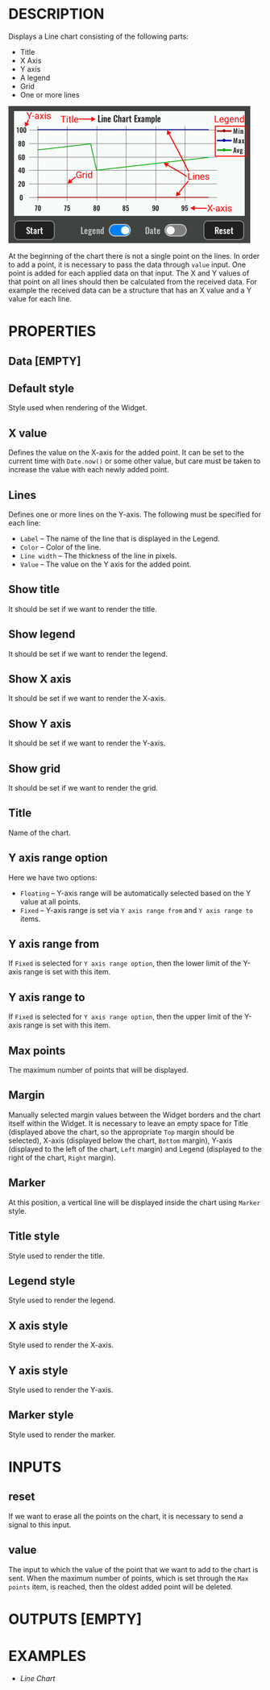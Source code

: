 # DESCRIPTION

Displays a Line chart consisting of the following parts:

- Title
- X Axis
- Y axis
- A legend
- Grid
- One or more lines

![Alt text](../images/line_chart.png)

At the beginning of the chart there is not a single point on the lines. In order to add a point, it is necessary to pass the data through `value` input. One point is added for each applied data on that input. The X and Y values of that point on all lines should then be calculated from the received data. For example the received data can be a structure that has an X value and a Y value for each line.

# PROPERTIES

## Data [EMPTY]


## Default style

Style used when rendering of the Widget.

## X value

Defines the value on the X-axis for the added point. It can be set to the current time with `Date.now()` or some other value, but care must be taken to increase the value with each newly added point.

## Lines

Defines one or more lines on the Y-axis. The following must be specified for each line:

- `Label` – The name of the line that is displayed in the Legend.
- `Color` – Color of the line.
- `Line width` – The thickness of the line in pixels.
- `Value` – The value on the Y axis for the added point.

## Show title

It should be set if we want to render the title.

## Show legend

It should be set if we want to render the legend.

## Show X axis

It should be set if we want to render the X-axis.

## Show Y axis

It should be set if we want to render the Y-axis.

## Show grid

It should be set if we want to render the grid.

## Title

Name of the chart.

## Y axis range option

Here we have two options:

- `Floating` – Y-axis range will be automatically selected based on the Y value at all points.
- `Fixed` – Y-axis range is set via `Y axis range from` and `Y axis range to` items.

## Y axis range from

If `Fixed` is selected for `Y axis range option`, then the lower limit of the Y-axis range is set with this item.

## Y axis range to

If `Fixed` is selected for `Y axis range option`, then the upper limit of the Y-axis range is set with this item.

## Max points

The maximum number of points that will be displayed.

## Margin

Manually selected margin values between the Widget borders and the chart itself within the Widget. It is necessary to leave an empty space for Title (displayed above the chart, so the appropriate `Top` margin should be selected), X-axis (displayed below the chart, `Bottom` margin), Y-axis (displayed to the left of the chart, `Left` margin) and Legend (displayed to the right of the chart, `Right` margin).

## Marker

At this position, a vertical line will be displayed inside the chart using `Marker` style.

## Title style

Style used to render the title.

## Legend style

Style used to render the legend.

## X axis style

Style used to render the X-axis.

## Y axis style

Style used to render the Y-axis.

## Marker style

Style used to render the marker.

# INPUTS

## reset

If we want to erase all the points on the chart, it is necessary to send a signal to this input.

## value

The input to which the value of the point that we want to add to the chart is sent. When the maximum number of points, which is set through the `Max points` item, is reached, then the oldest added point will be deleted.

# OUTPUTS [EMPTY]

# EXAMPLES

* _Line Chart_
